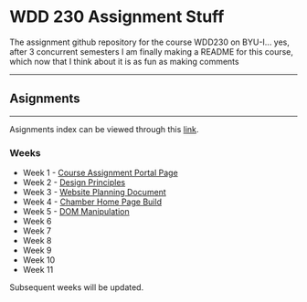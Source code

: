 # **WDD 230 Assignment Stuff**
The assignment github repository for the course WDD230 on BYU-I... yes, after 3 concurrent semesters I am finally making a README for this course, which now that I think about it is as fun as making comments

---

## Asignments
---

Asignments index can be viewed through this [link](https://aj-kazza.github.io/wdd230/).

### Weeks

- Week 1 - [Course Assignment Portal Page](https://aj-kazza.github.io/wdd230/index.html)
- Week 2 - [Design Principles](https://aj-kazza.github.io/wdd230/lesson2/design-principles.html)
- Week 3 - [Website Planning Document](https://aj-kazza.github.io/wdd230/lesson3/index.html)
- Week 4 - [Chamber Home Page Build](https://aj-kazza.github.io/wdd230/lesson4/index.html)
- Week 5 - [DOM Manipulation](https://aj-kazza.github.io/wdd230/lesson5/bom.html)
- Week 6
- Week 7
- Week 8
- Week 9
- Week 10
- Week 11


Subsequent weeks will be updated.
